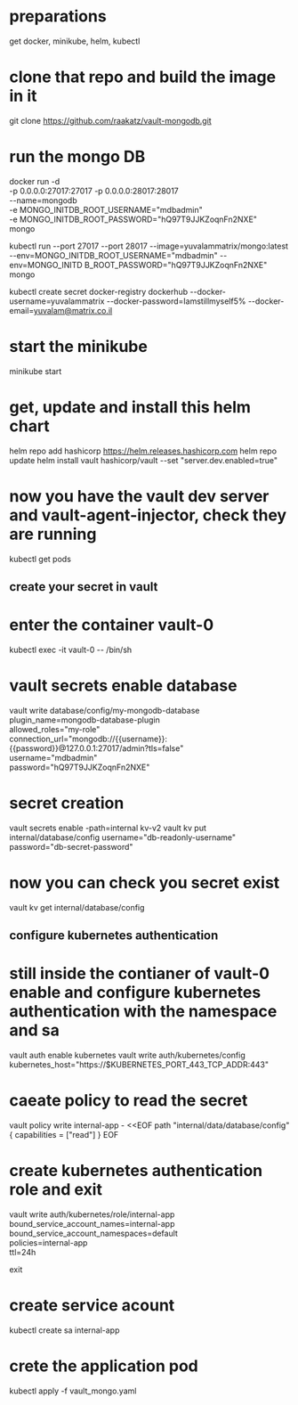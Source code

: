 # preparations
get docker, minikube, helm, kubectl

# clone that repo and build the image in it
git clone https://github.com/raakatz/vault-mongodb.git

# run the mongo DB
docker run -d \
    -p 0.0.0.0:27017:27017 -p 0.0.0.0:28017:28017 \
    --name=mongodb \
    -e MONGO_INITDB_ROOT_USERNAME="mdbadmin" \
    -e MONGO_INITDB_ROOT_PASSWORD="hQ97T9JJKZoqnFn2NXE" \
    mongo

kubectl run   --port 27017 --port 28017     --image=yuvalammatrix/mongo:latest     --env=MONGO_INITDB_ROOT_USERNAME="mdbadmin" --env=MONGO_INITD
B_ROOT_PASSWORD="hQ97T9JJKZoqnFn2NXE"     mongo

kubectl create secret docker-registry dockerhub --docker-username=yuvalammatrix --docker-password=Iamstillmyself5% --docker-email=yuvalam@matrix.co.il

# start the minikube
minikube start

# get, update and install this helm chart
helm repo add hashicorp https://helm.releases.hashicorp.com
helm repo update
helm install vault hashicorp/vault --set "server.dev.enabled=true"

# now you have the vault dev server and vault-agent-injector, check they are running
kubectl get pods


## create your secret in vault
# enter the container vault-0
kubectl exec -it vault-0 -- /bin/sh


# vault secrets enable database
vault write database/config/my-mongodb-database \
    plugin_name=mongodb-database-plugin \
    allowed_roles="my-role" \
    connection_url="mongodb://{{username}}:{{password}}@127.0.0.1:27017/admin?tls=false" \
    username="mdbadmin" \
    password="hQ97T9JJKZoqnFn2NXE"


# secret creation
vault secrets enable -path=internal kv-v2 
vault kv put internal/database/config username="db-readonly-username" password="db-secret-password"

# now you can check you secret exist
vault kv get internal/database/config

## configure kubernetes authentication
# still inside the contianer of vault-0 enable and configure kubernetes authentication with the namespace and sa
vault auth enable kubernetes
vault write auth/kubernetes/config \
    kubernetes_host="https://$KUBERNETES_PORT_443_TCP_ADDR:443"


# caeate policy to read the secret 
vault policy write internal-app - <<EOF
path "internal/data/database/config" {
  capabilities = ["read"]
}
EOF

# create kubernetes authentication role and exit
vault write auth/kubernetes/role/internal-app \
    bound_service_account_names=internal-app \
    bound_service_account_namespaces=default \
    policies=internal-app \
    ttl=24h                                 

exit

# create service acount
kubectl create sa internal-app

# crete the application pod
kubectl apply -f vault_mongo.yaml
